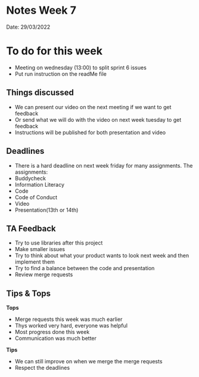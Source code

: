 # Notes Week 7

Date: 29/03/2022


# To do for this week

- Meeting on wednesday (13:00) to split sprint 6 issues
- Put run instruction on the readMe file


## Things discussed

- We can present our video on the next meeting if we want to get feedback
- Or send what we will do with the video on next week tuesday to get feedback
- Instructions will be published for both presentation and video


## Deadlines

- There is a hard deadline on next week friday for many assignments. The assignments:
- Buddycheck
- Information Literacy
- Code
- Code of Conduct
- Video
- Presentation(13th or 14th)


## TA Feedback

- Try to use libraries after this project
- Make smaller issues
- Try to think about what your product wants to look next week and then implement them
- Try to find a balance between the code and presentation
- Review merge requests


## Tips & Tops

**Tops**
* Merge requests this week was much earlier
* Thys worked very hard, everyone was helpful
* Most progress done this week
* Communication was much better

**Tips**
* We can still improve on when we merge the merge requests
* Respect the deadlines

